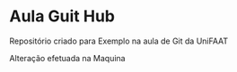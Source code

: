 # Aula Guit Hub
Repositório criado para Exemplo na aula de Git da UniFAAT

Alteração efetuada na Maquina
